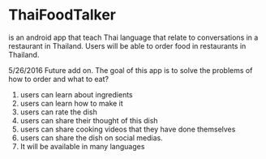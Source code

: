 # ThaiFoodTalker
 is an android app that teach Thai language that relate to conversations in a restaurant in Thailand. 
 Users will be able to order food in restaurants in Thailand. 

5/26/2016
Future add on. The goal of this app is to solve the problems of how to order and what to eat? 
 1. users can learn about ingredients
 2. users can learn how to make it
 3. users can rate the dish
 4. users can share their thought of this dish
 5. users can share cooking videos that they have done themselves
 6. users can share the dish on social medias.
 7. It will be available in many languages
